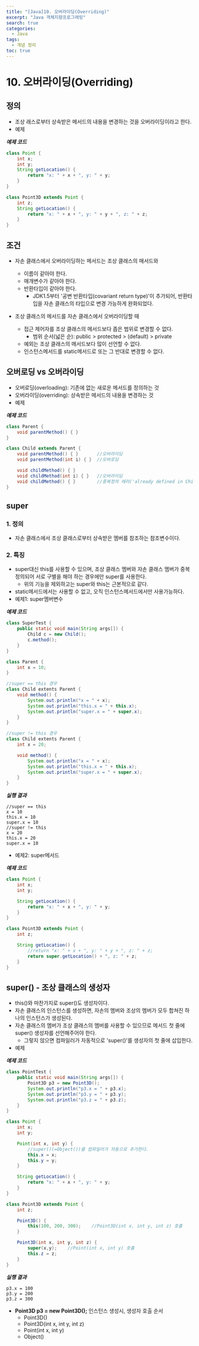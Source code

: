 ```yaml
---
title: "[Java]10. 오버라이딩(Overriding)"
excerpt: "Java 객체지향프로그래밍"
search: true
categories:
  - Java
tags:
  - 개념 정리
toc: true
---
```


# 10. 오버라이딩(Overriding)

## 정의
- 조상 래스로부터 상속받은 메서드의 내용을 변경하는 것을 오버라이딩이라고 한다.
- 예제

___예제 코드___

```java
class Point {
	int x;
	int y;
	String getLocation() {
		return "x: " + x + ", y: " + y;
	}
}

class Point3D extends Point {
	int z;
	String getLocation() {
		return "x: " + x + ", y: " + y + ", z: " + z;
	}
}
```

## 조건
- 자손 클래스에서 오버라이딩하는 메서드는 조상 클래스의 매서드와
	- 이름이 같아야 한다.
	- 매개변수가 같아야 한다.
	- 반환타입이 같아야 한다.
		- JDK1.5부터 '공변 반환타입(covariant return type)'이 추가되어, 반환타입을 자손 클래스의 타입으로 변경 가능하게 완화되었다.

- 조상 클래스의 메서드를 자손 클래스에서 오버라이딩할 때
	- 접근 제어자를 조상 클래스의 메서드보다 좁은 범위로 변경할 수 없다.
		- 범위 순서(넓은 순): public > protected > (default) > private
	- 예외는 조상 클래스의 메서드보다 많이 선언할 수 없다.
	- 인스턴스메서드를 static메서드로 또는 그 반대로 변경할 수 없다.

## 오버로딩 vs 오버라이딩
- 오버로딩(overloading): 기존에 없는 새로운 메서드를 정의하는 것
- 오버라이딩(overriding): 상속받은 메서드의 내용을 변경하는 것
- 예제

___예제 코드___

```java
class Parent {
	void parentMethod() { }
}

class Child extends Parent {
	void parentMethod() { }       //오버라이딩
	void parentMethod(int i) { }  //오버로딩

	void childMethod() { }
	void childMethod(int i) { }   //오버라이딩
	void childMethod() { }        //중복정의 에러('already defined in Child')
}
```

## super

### 1. 정의
- 자손 클래스에서 조상 클래스로부터 상속받은 멤버를 참조하는 참조변수이다.

### 2. 특징
- super대신 this를 사용할 수 있으며, 조상 클래스 멤버와 자손 클래스 멤버가 중복 정의되어 서로 구별을 해야 하는 경우에만 super를 사용한다.
	- 위의 기능을 제외하고는 super와 this는 근본적으로 같다.
- static메서드에서는 사용할 수 없고, 오직 인스턴스메서드에서만 사용가능하다.
- 예제1: super멤버변수

___예제 코드___

```java
class SuperTest {
	public static void main(String args[]) {
		Child c = new Child();
		c.method();
	}
}

class Parent {
	int x = 10;
}

//super == this 경우
class Child extents Parent {
	void method() {
		System.out.println("x = " + x);
		System.out.println("this.x = " + this.x);
		System.out.println("super.x = " + super.x);
	}
}

//super != this 경우
class Child extents Parent {
	int x = 20;

	void method() {
		System.out.println("x = " + x);
		System.out.println("this.x = " + this.x);
		System.out.println("super.x = " + super.x);
	}
}
```

___실행 결과___

```
//super == this
x = 10
this.x = 10
super.x = 10
//super != this
x = 20
this.x = 20
super.x = 10
```

- 예제2: super메서드

___예제 코드___

```java
class Point {
	int x;
	int y;

	String getLocation() {
		return "x: " + x + ", y: " + y;
	}
}

class Point3D extends Point {
	int z;

	String getLocation() {
		//return "x: " + x + ", y: " + y + ", z: " + z;
		return super.getLocation() + ", z: " + z;
	}
}
```

## super() - 조상 클래스의 생성자
- this()와 마찬가지로 super()도 생성자이다.
- 자손 클래스의 인스턴스를 생성하면, 자손의 멤버와 조상의 멤버가 모두 합쳐진 하나의 인스턴스가 생성된다.
- 자손 클래스의 멤버가 조상 클래스의 멤버를 사용할 수 있으므로 메서드 첫 줄에 super() 생성자를 선언해주어야 한다.
	- 그렇지 않으면 컴파일러가 자동적으로 'super()'를 생성자의 첫 줄에 삽입한다.
- 예제

___예제 코드___

```java
class PointTest {
	public static void main(String args[]) {
		Point3D p3 = new Point3D();
		System.out.println("p3.x = " + p3.x);
		System.out.println("p3.y = " + p3.y);
		System.out.println("p3.z = " + p3.z);
	}
}

class Point {
	int x;
	int y;

	Point(int x, int y) {
		//super()(=Object())를 컴파일러가 자동으로 추가한다.
		this.x = x;
		this.y = y;
	}

	String getLocation() {
		return "x: " + x + ", y: " + y;
	}
}

class Point3D extends Point {
	int z;

	Point3D() {
		this(100, 200, 300);    //Point3D(int x, int y, int z) 호출
	}

	Point3D(int x, int y, int z) {
		super(x,y);    //Point(int x, int y) 호출
		this.z = z;
	}
}
```

___실행 결과___

```
p3.x = 100
p3.y = 200
p3.z = 300
```

- **Point3D p3 = new Point3D();** 인스턴스 생성시, 생성자 호출 순서
	- Point3D()
	- Point3D(int x, int y, int z)
	- Point(int x, int y)
	- Object()
